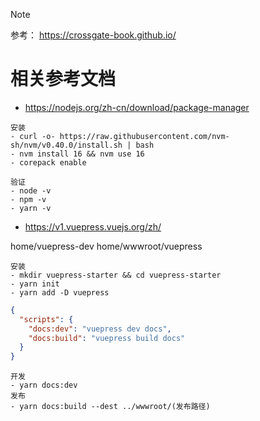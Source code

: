 > [!NOTE]
> 参考： https://crossgate-book.github.io/

# 相关参考文档

- https://nodejs.org/zh-cn/download/package-manager

```
安装
- curl -o- https://raw.githubusercontent.com/nvm-sh/nvm/v0.40.0/install.sh | bash
- nvm install 16 && nvm use 16
- corepack enable

验证
- node -v
- npm -v
- yarn -v
```

- https://v1.vuepress.vuejs.org/zh/

home/vuepress-dev
home/wwwroot/vuepress

```
安装
- mkdir vuepress-starter && cd vuepress-starter
- yarn init
- yarn add -D vuepress

```

```package.json
{
  "scripts": {
    "docs:dev": "vuepress dev docs",
    "docs:build": "vuepress build docs"
  }
}
```

```
开发
- yarn docs:dev
发布
- yarn docs:build --dest ../wwwroot/(发布路径)

```
